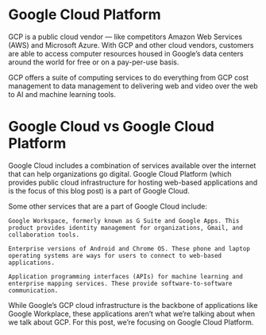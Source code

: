 # Google Cloud Platform
GCP is a public cloud vendor — like competitors Amazon Web Services (AWS) and Microsoft Azure. With GCP and other cloud vendors, customers are able to access computer resources housed in Google’s data centers around the world for free or on a pay-per-use basis.

GCP offers a suite of computing services to do everything from GCP cost management to data management to delivering web and video over the web to AI and machine learning tools.

# Google Cloud vs Google Cloud Platform
Google Cloud includes a combination of services available over the internet that can help organizations go digital. Google Cloud Platform (which provides public cloud infrastructure for hosting web-based applications and is the focus of this blog post) is a part of Google Cloud.

Some other services that are a part of Google Cloud include: 

    Google Workspace, formerly known as G Suite and Google Apps. This product provides identity management for organizations, Gmail, and collaboration tools.

    Enterprise versions of Android and Chrome OS. These phone and laptop operating systems are ways for users to connect to web-based applications.

    Application programming interfaces (APIs) for machine learning and enterprise mapping services. These provide software-to-software communication. 

While Google’s GCP cloud infrastructure is the backbone of applications like Google Workplace, these applications aren’t what we’re talking about when we talk about GCP. For this post, we’re focusing on Google Cloud Platform.